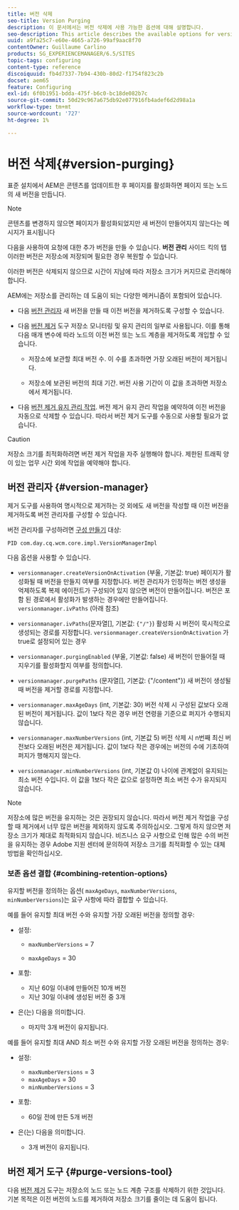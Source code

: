 ```yaml
---
title: 버전 삭제
seo-title: Version Purging
description: 이 문서에서는 버전 삭제에 사용 가능한 옵션에 대해 설명합니다.
seo-description: This article describes the available options for version purging.
uuid: a9fa25c7-e60e-4665-a726-99af9aac8f70
contentOwner: Guillaume Carlino
products: SG_EXPERIENCEMANAGER/6.5/SITES
topic-tags: configuring
content-type: reference
discoiquuid: fb4d7337-7b94-430b-80d2-f1754f823c2b
docset: aem65
feature: Configuring
exl-id: 6f0b1951-bdda-475f-b6c0-bc18de082b7c
source-git-commit: 50d29c967a675db92e077916fb4adef6d2d98a1a
workflow-type: tm+mt
source-wordcount: '727'
ht-degree: 1%

---
```


# 버전 삭제{#version-purging}

표준 설치에서 AEM은 콘텐츠를 업데이트한 후 페이지를 활성화하면 페이지 또는 노드의 새 버전을 만듭니다.

>[!NOTE]
>
>콘텐츠를 변경하지 않으면 페이지가 활성화되었지만 새 버전이 만들어지지 않는다는 메시지가 표시됩니다

다음을 사용하여 요청에 대한 추가 버전을 만들 수 있습니다. **버전 관리** 사이드 킥의 탭 이러한 버전은 저장소에 저장되며 필요한 경우 복원할 수 있습니다.

이러한 버전은 삭제되지 않으므로 시간이 지남에 따라 저장소 크기가 커지므로 관리해야 합니다.

AEM에는 저장소를 관리하는 데 도움이 되는 다양한 메커니즘이 포함되어 있습니다.

* 다음 [버전 관리자](#version-manager)
새 버전을 만들 때 이전 버전을 제거하도록 구성할 수 있습니다.

* 다음 [버전 제거](/help/sites-deploying/monitoring-and-maintaining.md#purgeversionstool) 도구 저장소 모니터링 및 유지 관리의 일부로 사용됩니다.
이를 통해 다음 매개 변수에 따라 노드의 이전 버전 또는 노드 계층을 제거하도록 개입할 수 있습니다.

   * 저장소에 보관할 최대 버전 수.
이 수를 초과하면 가장 오래된 버전이 제거됩니다.

   * 저장소에 보관된 버전의 최대 기간.
버전 사용 기간이 이 값을 초과하면 저장소에서 제거됩니다.

* 다음 [버전 제거 유지 관리 작업](/help/sites-administering/operations-dashboard.md#automated-maintenance-tasks). 버전 제거 유지 관리 작업을 예약하여 이전 버전을 자동으로 삭제할 수 있습니다. 따라서 버전 제거 도구를 수동으로 사용할 필요가 없습니다.

>[!CAUTION]
>
>저장소 크기를 최적화하려면 버전 제거 작업을 자주 실행해야 합니다. 제한된 트래픽 양이 있는 업무 시간 외에 작업을 예약해야 합니다.

## 버전 관리자 {#version-manager}

제거 도구를 사용하여 명시적으로 제거하는 것 외에도 새 버전을 작성할 때 이전 버전을 제거하도록 버전 관리자를 구성할 수 있습니다.

버전 관리자를 구성하려면 [구성 만들기](/help/sites-deploying/configuring-osgi.md) 대상:

`PID com.day.cq.wcm.core.impl.VersionManagerImpl`

다음 옵션을 사용할 수 있습니다.

* `versionmanager.createVersionOnActivation` (부울, 기본값: true) 페이지가 활성화될 때 버전을 만들지 여부를 지정합니다.
버전 관리자가 인정하는 버전 생성을 억제하도록 복제 에이전트가 구성되어 있지 않으면 버전이 만들어집니다.
버전은 포함 된 경로에서 활성화가 발생하는 경우에만 만들어집니다. `versionmanager.ivPaths` (아래 참조)

* `versionmanager.ivPaths`(문자열[], 기본값: `{"/"}`) 활성화 시 버전이 묵시적으로 생성되는 경로를 지정합니다. `versionmanager.createVersionOnActivation` 가 true로 설정되어 있는 경우

* `versionmanager.purgingEnabled` (부울, 기본값: false) 새 버전이 만들어질 때 지우기를 활성화할지 여부를 정의합니다.

* `versionmanager.purgePaths` (문자열[], 기본값: {&quot;/content&quot;}) 새 버전이 생성될 때 버전을 제거할 경로를 지정합니다.

* `versionmanager.maxAgeDays` (int, 기본값: 30) 버전 삭제 시 구성된 값보다 오래된 버전이 제거됩니다. 값이 1보다 작은 경우 버전 연령을 기준으로 퍼지가 수행되지 않습니다.

* `versionmanager.maxNumberVersions` (int, 기본값 5) 버전 삭제 시 n번째 최신 버전보다 오래된 버전은 제거됩니다. 값이 1보다 작은 경우에는 버전의 수에 기초하여 퍼지가 행해지지 않는다.

* `versionmanager.minNumberVersions` (int, 기본값 0) 나이에 관계없이 유지되는 최소 버전 수입니다. 이 값을 1보다 작은 값으로 설정하면 최소 버전 수가 유지되지 않습니다.

>[!NOTE]
>
>저장소에 많은 버전을 유지하는 것은 권장되지 않습니다. 따라서 버전 제거 작업을 구성할 때 제거에서 너무 많은 버전을 제외하지 않도록 주의하십시오. 그렇게 하지 않으면 저장소 크기가 제대로 최적화되지 않습니다. 비즈니스 요구 사항으로 인해 많은 수의 버전을 유지하는 경우 Adobe 지원 센터에 문의하여 저장소 크기를 최적화할 수 있는 대체 방법을 확인하십시오.

### 보존 옵션 결합 {#combining-retention-options}

유지할 버전을 정의하는 옵션( `maxAgeDays`, `maxNumberVersions`, `minNumberVersions`)는 요구 사항에 따라 결합할 수 있습니다.

예를 들어 유지할 최대 버전 수와 유지할 가장 오래된 버전을 정의할 경우:

* 설정:

   * `maxNumberVersions` = 7

   * `maxAgeDays` = 30

* 포함:

   * 지난 60일 이내에 만들어진 10개 버전
   * 지난 30일 이내에 생성된 버전 중 3개

* 은(는) 다음을 의미합니다.

   * 마지막 3개 버전이 유지됩니다.

예를 들어 유지할 최대 AND 최소 버전 수와 유지할 가장 오래된 버전을 정의하는 경우:

* 설정:

   * `maxNumberVersions` = 3
   * `maxAgeDays` = 30
   * `minNumberVersions` = 3

* 포함:

   * 60일 전에 만든 5개 버전

* 은(는) 다음을 의미합니다.

   * 3개 버전이 유지됩니다.

## 버전 제거 도구 {#purge-versions-tool}

다음 [버전 제거](/help/sites-deploying/monitoring-and-maintaining.md#purgeversionstool) 도구는 저장소의 노드 또는 노드 계층 구조를 삭제하기 위한 것입니다. 기본 목적은 이전 버전의 노드를 제거하여 저장소 크기를 줄이는 데 도움이 됩니다.
